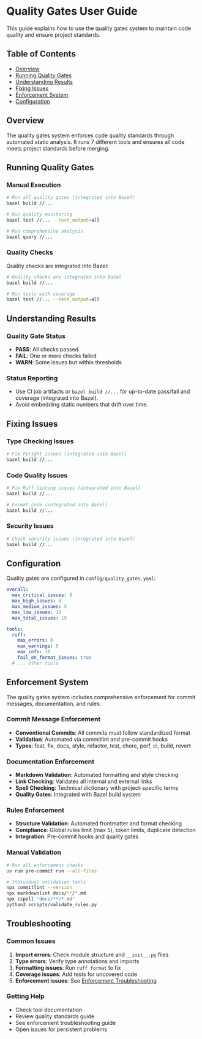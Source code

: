# Quality Gates User Guide

This guide explains how to use the quality gates system to maintain code quality and ensure project standards.

## Table of Contents
- [Overview](#overview)
- [Running Quality Gates](#running-quality-gates)
- [Understanding Results](#understanding-results)
- [Fixing Issues](#fixing-issues)
- [Enforcement System](#enforcement-system)
- [Configuration](#configuration)

## Overview

The quality gates system enforces code quality standards through automated static analysis. It runs 7 different tools and ensures all code meets project standards before merging.

## Running Quality Gates

### Manual Execution
```bash
# Run all quality gates (integrated into Bazel)
bazel build //...

# Run quality monitoring
bazel test //... --test_output=all

# Run comprehensive analysis
bazel query //...
```

### Quality Checks
Quality checks are integrated into Bazel:
```bash
# Quality checks are integrated into Bazel
bazel build //...

# Run tests with coverage
bazel test //... --test_output=all
```

## Understanding Results

### Quality Gate Status
- **PASS**: All checks passed
- **FAIL**: One or more checks failed
- **WARN**: Some issues but within thresholds

### Status Reporting
- Use CI job artifacts or `bazel build //...` for up-to-date pass/fail and coverage (integrated into Bazel).
- Avoid embedding static numbers that drift over time.

## Fixing Issues

### Type Checking Issues
```bash
# Fix Pyright issues (integrated into Bazel)
bazel build //...
```

### Code Quality Issues
```bash
# Fix Ruff linting issues (integrated into Bazel)
bazel build //...

# Format code (integrated into Bazel)
bazel build //...
```

### Security Issues
```bash
# Check security issues (integrated into Bazel)
bazel build //...
```

## Configuration

Quality gates are configured in `config/quality_gates.yaml`:
```yaml
overall:
  max_critical_issues: 0
  max_high_issues: 0
  max_medium_issues: 5
  max_low_issues: 10
  max_total_issues: 15

tools:
  ruff:
    max_errors: 0
    max_warnings: 5
    max_info: 10
    fail_on_format_issues: true
  # ... other tools
```

## Enforcement System

The quality gates system includes comprehensive enforcement for commit messages, documentation, and rules:

### Commit Message Enforcement
- **Conventional Commits**: All commits must follow standardized format
- **Validation**: Automated via commitlint and pre-commit hooks
- **Types**: feat, fix, docs, style, refactor, test, chore, perf, ci, build, revert

### Documentation Enforcement
- **Markdown Validation**: Automated formatting and style checking
- **Link Checking**: Validates all internal and external links
- **Spell Checking**: Technical dictionary with project-specific terms
- **Quality Gates**: Integrated with Bazel build system

### Rules Enforcement
- **Structure Validation**: Automated frontmatter and format checking
- **Compliance**: Global rules limit (max 5), token limits, duplicate detection
- **Integration**: Pre-commit hooks and quality gates

### Manual Validation
```bash
# Run all enforcement checks
uv run pre-commit run --all-files

# Individual validation tools
npx commitlint --version
npx markdownlint docs/**/*.md
npx cspell "docs/**/*.md"
python3 scripts/validate_rules.py
```

## Troubleshooting

### Common Issues
1. **Import errors**: Check module structure and `__init__.py` files
2. **Type errors**: Verify type annotations and imports
3. **Formatting issues**: Run `ruff format` to fix
4. **Coverage issues**: Add tests for uncovered code
5. **Enforcement issues**: See [Enforcement Troubleshooting](docs/ENFORCEMENT_TROUBLESHOOTING.md)

### Getting Help
- Check tool documentation
- Review quality standards guide
- See enforcement troubleshooting guide
- Open issues for persistent problems
